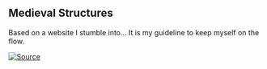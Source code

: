 ## Medieval Structures

Based on a website I stumble into... It is my guideline to keep myself on the flow.

[![Source](https://i0.wp.com/www.lostkingdom.net/wp-content/uploads/2015/03/Joost_Cornelisz._Droochsloot_-_Village_Street_-_WGA6684.jpg?resize=1080%2C675&ssl=1)](https://www.lostkingdom.net/lets-design-a-medieval-village-introduction/)